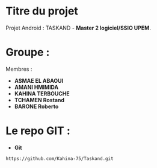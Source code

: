 # Titre du projet

Projet Android : TASKAND - **Master 2 logiciel/SSIO UPEM**.

# Groupe :
Membres :  
* **ASMAE EL ABAOUI**
* **AMANI HMIMIDA**
* **KAHINA TERBOUCHE**
* **TCHAMEN Rostand**
* **BARONE Roberto**


# Le repo GIT :

* **Git**
```
https://github.com/Kahina-75/Taskand.git
```
